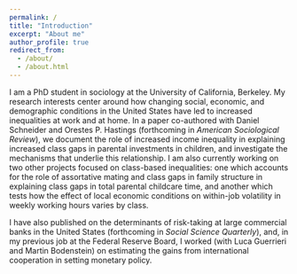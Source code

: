 ```yaml
---
permalink: /
title: "Introduction"
excerpt: "About me"
author_profile: true
redirect_from: 
  - /about/
  - /about.html
---
```

I am a PhD student in sociology at the University of California, Berkeley. My research interests center around how changing social, economic, and demographic conditions in the United States have led to increased inequalities at work and at home. In a paper co-authored with Daniel Schneider and Orestes P. Hastings (forthcoming in _American Sociological Review_), we document the role of increased income inequality in explaining increased class gaps in parental investments in children, and investigate the mechanisms that underlie this relationship. I am also currently working on two other projects focused on class-based inequalities: one which accounts for the role of assortative mating and class gaps in family structure in explaining class gaps in total parental childcare time, and another which tests how the effect of local economic conditions on within-job volatility in weekly working hours varies by class.

I have also published on the determinants of risk-taking at large commercial banks in the United States (forthcoming in _Social Science Quarterly_), and, in my previous job at the Federal Reserve Board, I worked (with Luca Guerrieri and Martin Bodenstein) on estimating the gains from international cooperation in setting monetary policy.
